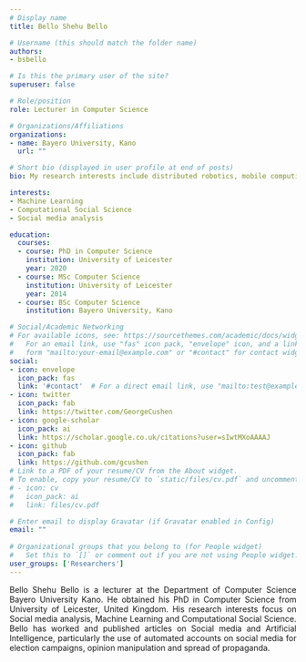```yaml
---
# Display name
title: Bello Shehu Bello

# Username (this should match the folder name)
authors:
- bsbello

# Is this the primary user of the site?
superuser: false

# Role/position
role: Lecturer in Computer Science

# Organizations/Affiliations
organizations:
- name: Bayero University, Kano
  url: ""

# Short bio (displayed in user profile at end of posts)
bio: My research interests include distributed robotics, mobile computing and programmable matter.

interests:
- Machine Learning
- Computational Social Science
- Social media analysis

education:
  courses:
  - course: PhD in Computer Science 
    institution: University of Leicester
    year: 2020
  - course: MSc Computer Science
    institution: University of Leicester
    year: 2014
  - course: BSc Computer Science
    institution: Bayero University, Kano

# Social/Academic Networking
# For available icons, see: https://sourcethemes.com/academic/docs/widgets/#icons
#   For an email link, use "fas" icon pack, "envelope" icon, and a link in the
#   form "mailto:your-email@example.com" or "#contact" for contact widget.
social:
- icon: envelope
  icon_pack: fas
  link: '#contact'  # For a direct email link, use "mailto:test@example.org".
- icon: twitter
  icon_pack: fab
  link: https://twitter.com/GeorgeCushen
- icon: google-scholar
  icon_pack: ai
  link: https://scholar.google.co.uk/citations?user=sIwtMXoAAAAJ
- icon: github
  icon_pack: fab
  link: https://github.com/gcushen
# Link to a PDF of your resume/CV from the About widget.
# To enable, copy your resume/CV to `static/files/cv.pdf` and uncomment the lines below.  
# - icon: cv
#   icon_pack: ai
#   link: files/cv.pdf

# Enter email to display Gravatar (if Gravatar enabled in Config)
email: ""
  
# Organizational groups that you belong to (for People widget)
#   Set this to `[]` or comment out if you are not using People widget.  
user_groups: ['Researchers']
---
```



Bello Shehu Bello is a lecturer at the Department of Computer Science Bayero University Kano. He obtained his PhD in Computer Science from University of Leicester, United Kingdom. His research interests focus on Social media analysis, Machine Learning and Computational Social Science. Bello has worked and published articles on Social media  and Artificial Intelligence, particularly the use of automated accounts on social media for election campaigns, opinion manipulation and spread of propaganda.

<style>
body {
text-align: justify}
</style>

